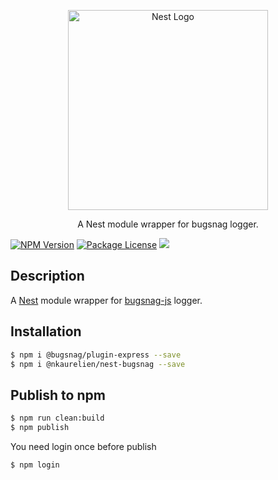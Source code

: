 <p align="center">
  <a href="http://nestjs.com/" target="blank"><img src="https://nestjs.com/img/logo_text.svg" width="320" alt="Nest Logo" /></a>
</p>

 <p align="center">A Nest module wrapper for bugsnag logger.</p>
 
<p align="center">

<a href="https://www.npmjs.com/package/@nkaurelien/nest-bugsnag"><img src="https://img.shields.io/npm/v/@nkaurelien/nest-bugsnag.svg" alt="NPM Version" /></a>
<a href="https://github.com/nkaurelien/nest-bugsnag"><img src="https://img.shields.io/npm/l/@nkaurelien/nest-bugsnag.svg" alt="Package License" /></a>
<a href="https://twitter.com/AstridNkumbe"><img src="https://img.shields.io/twitter/follow/AstridNkumbe.svg?style=social&label=Follow"></a>

</p>

## Description

A [Nest](https://github.com/nestjs/nest) module wrapper for [bugsnag-js](https://github.com/bugsnag/bugsnag-js) logger.

## Installation

```bash
$ npm i @bugsnag/plugin-express --save
$ npm i @nkaurelien/nest-bugsnag --save
```

## Publish to npm
```bash
$ npm run clean:build
$ npm publish
```

You need login once before publish 

```bash
$ npm login
```
